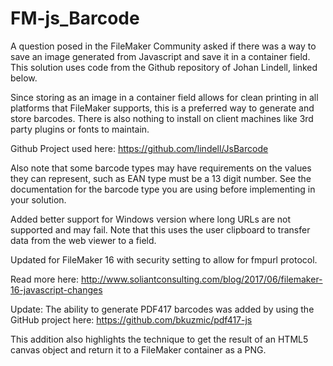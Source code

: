 FM-js_Barcode
===========
A question posed in the FileMaker Community asked if there was a way to save an image generated from Javascript and save it in a container field. This solution uses code from the Github repository of Johan Lindell, linked below.

Since storing as an image in a container field allows for clean printing in all platforms that FileMaker supports, this is a preferred way to generate and store barcodes. There is also nothing to install on client machines like 3rd party plugins or fonts to maintain. 

Github Project used here:
https://github.com/lindell/JsBarcode

Also note that some barcode types may have requirements on the values they can represent, such as EAN type must be a 13 digit number. See the documentation for the barcode type you are using before implementing in your solution.

Added better support for Windows version where long URLs are not supported and may fail. Note that this uses the user clipboard to transfer data from the web viewer to a field.

Updated for FileMaker 16 with security setting to allow for fmpurl protocol.

Read more here:
http://www.soliantconsulting.com/blog/2017/06/filemaker-16-javascript-changes

Update: The ability to generate PDF417 barcodes was added by using the GitHub project here:
https://github.com/bkuzmic/pdf417-js

This addition also highlights the technique to get the result of an HTML5 canvas object and return it to a FileMaker container as a PNG.